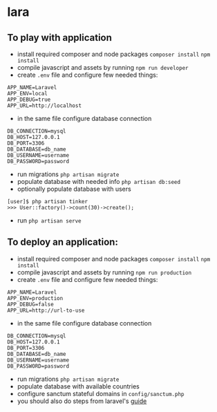 lara
====
To play with application
------
- install required composer and node packages
```composer install```
```npm install```
- compile javascript and assets by running
```npm run developer```
- create ```.env``` file and configure few needed things:
```
APP_NAME=Laravel
APP_ENV=local
APP_DEBUG=true
APP_URL=http://localhost
```
- in the same file configure database connection
```
DB_CONNECTION=mysql
DB_HOST=127.0.0.1
DB_PORT=3306
DB_DATABASE=db_name
DB_USERNAME=username
DB_PASSWORD=password
```
- run migrations ```php artisan migrate```
- populate database with needed info ```php artisan db:seed```
- optionally populate database with users
```
[user]$ php artisan tinker
>>> User::factory()->count(30)->create();
```
- run ```php artisan serve```

To deploy an application:
------
- install required composer and node packages
```composer install```
```npm install```
- compile javascript and assets by running
```npm run production```
- create ```.env``` file and configure few needed things:
```
APP_NAME=Laravel
APP_ENV=production
APP_DEBUG=false
APP_URL=http://url-to-use
```
- in the same file configure database connection
```
DB_CONNECTION=mysql
DB_HOST=127.0.0.1
DB_PORT=3306
DB_DATABASE=db_name
DB_USERNAME=username
DB_PASSWORD=password
```
- run migrations ```php artisan migrate```
- populate database with available countries
- configure sanctum stateful domains in ```config/sanctum.php```
- you should also do steps from laravel's [guide](https://laravel.com/docs/8.x/deployment#introduction)
